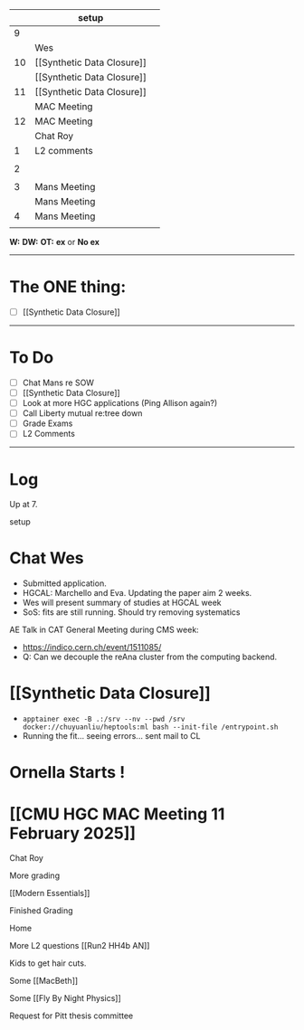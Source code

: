 
|     | setup                      |     |
| --- | -------------------------- | --- |
| 9   |                            |     |
|     | Wes                        |     |
| 10  | [[Synthetic Data Closure]] |     |
|     | [[Synthetic Data Closure]] |     |
| 11  | [[Synthetic Data Closure]] |     |
|     | MAC Meeting                |     |
| 12  | MAC Meeting                |     |
|     | Chat Roy                   |     |
| 1   | L2 comments                |     |
|     |                            |     |
| 2   |                            |     |
|     |                            |     |
| 3   | Mans Meeting               |     |
|     | Mans Meeting               |     |
| 4   | Mans Meeting               |     |
|     |                            |     |

**W:**
**DW:**
**OT:**
**ex** or **No ex**

---
# The ONE thing: 
- [ ] [[Synthetic Data Closure]]

---
# To Do

- [ ] Chat Mans re SOW
- [ ]  [[Synthetic Data Closure]]
- [ ] Look at more HGC applications (Ping Allison again?)
- [ ] Call Liberty mutual re:tree down
- [ ] Grade Exams
- [ ] L2 Comments

---

# Log

Up at 7. 

setup


# Chat Wes
- Submitted application. 
- HGCAL: Marchello and Eva. Updating the paper aim 2 weeks. 
- Wes will present summary of studies at HGCAL week
- SoS: fits are still running. Should try removing systematics 


AE Talk in CAT General Meeting during CMS week:
- https://indico.cern.ch/event/1511085/
- Q: Can we decouple the reAna cluster from the computing backend.


# [[Synthetic Data Closure]]
- `apptainer exec -B .:/srv --nv --pwd /srv docker://chuyuanliu/heptools:ml bash --init-file /entrypoint.sh`
- Running the fit... seeing errors... sent mail to CL

# Ornella Starts !
# [[CMU HGC MAC Meeting 11 February 2025]]


Chat Roy 

More grading 

[[Modern Essentials]]

Finished Grading

Home

More L2 questions [[Run2 HH4b AN]]

Kids to get hair cuts. 

Some [[MacBeth]]

Some [[Fly By Night Physics]]

Request for Pitt thesis committee 